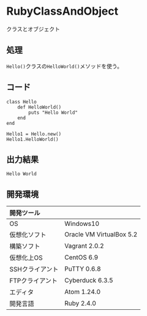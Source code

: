 # RubyClassAndObject
クラスとオブジェクト

## 処理
`Hello()`クラスの`HelloWorld()`メソッドを使う。

## コード
```
class Hello
    def HelloWorld()
        puts "Hello World"
    end
end

Hello1 = Hello.new()
Hello1.HelloWorld()
```

## 出力結果  
```
Hello World
```
  
## 開発環境
| 開発ツール |  |
|:-|:-|
| OS | Windows10 |
| 仮想化ソフト | Oracle VM VirtualBox 5.2 |
| 構築ソフト | Vagrant 2.0.2 |
| 仮想化上OS | CentOS 6.9 |
| SSHクライアント | PuTTY 0.6.8 |
| FTPクライアント | Cyberduck 6.3.5 |
| エディタ | Atom 1.24.0 |
| 開発言語 | Ruby 2.4.0 |
